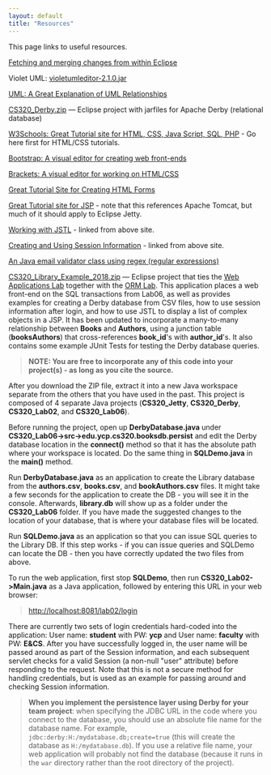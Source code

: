 ```yaml
---
layout: default
title: "Resources"
---
```


This page links to useful resources.

[Fetching and merging changes from within Eclipse](fetchMerge.html)

Violet UML: [violetumleditor-2.1.0.jar](violetumleditor-2.1.0.jar)

[UML: A Great Explanation of UML Relationships](http://usna86-techbits.blogspot.de/2012/11/uml-class-diagram-relationships.html)

[CS320\_Derby.zip](CS320_Derby.zip) &mdash; Eclipse project with jarfiles for Apache Derby (relational database)

[W3Schools: Great Tutorial site for HTML, CSS, Java Script, SQL, PHP](http://www.w3schools.com) - Go here first for HTML/CSS tutorials.

[Bootstrap: A visual editor for creating web front-ends](http://www.w3schools.com/bootstrap/default.asp)

[Brackets: A visual editor for working on HTML/CSS](http://brackets.io/)

[Great Tutorial Site for Creating HTML Forms](http://www.htmliseasy.com/form_tutor/lesson01.html)

[Great Tutorial site for JSP](http://www.tutorialspoint.com/jsp/index.htm) - note that this references Apache Tomcat, but much of it should apply to Eclipse Jetty.

[Working with JSTL](http://www.tutorialspoint.com/jsp/jsp_standard_tag_library.htm) - linked from above site.

[Creating and Using Session Information](http://www.tutorialspoint.com/jsp/jsp_session_tracking.htm) - linked from above site.

[An Java email validator class using regex (regular expressions)](https://www.mkyong.com/regular-expressions/how-to-validate-email-address-with-regular-expression/
)

[CS320\_Library\_Example\_2018.zip](CS320_Library_Example_2018.zip) &mdash; Eclipse project that ties the [Web Applications Lab](../labs/lab02.html) together with the [ORM Lab](../labs/lab06.html).  This application places a web front-end on the SQL transactions from Lab06, as well as provides examples for creating a Derby database from CSV files, how to use session information after login, and how to use JSTL to display a list of complex objects in a JSP.  It has been updated to incorporate a many-to-many relationship between **Books** and **Authors**, using a junction table (**booksAuthors**) that cross-references **book_id**'s with **author_id**'s.  It also contains some example JUnit Tests for testing the Derby database queries.

> <div class="callout"><b>NOTE: You are free to incorporate any of this code into your project(s) - as long as you cite the source.</b></div>

After you download the ZIP file, extract it into a new Java workspace separate from the others that you have used in the past.  This project is composed of 4 separate Java projects (**CS320_Jetty**, **CS320_Derby**, **CS320_Lab02**, and **CS320_Lab06**).

Before running the project, open up **DerbyDatabase.java** under **CS320_Lab06->src->edu.ycp.cs320.booksdb.persist** and edit the Derby database location in the **connect()** method so that it has the absolute path where your workspace is located.  Do the same thing in **SQLDemo.java** in the **main()** method.

Run **DerbyDatabase.java** as an application to create the Library database from the **authors.csv**, **books.csv**, and **bookAuthors.csv** files. It might take a few seconds for the application to create the DB - you will see it in the console.  Afterwards, **library.db** will show up as a folder under the **CS320_Lab06** folder.  If you have made the suggested changes to the location of your database, that is where your database files will be located.

Run **SQLDemo.java** as an application so that you can issue SQL queries to the Library DB.  If this step works - if you can issue queries and SQLDemo can locate the DB - then you have correctly updated the two files from above.

To run the web application, first stop **SQLDemo**, then run **CS320_Lab02->Main.java** as a Java application, followed by entering this URL in your web browser:

> [http://localhost:8081/lab02/login](http://localhost:8081/lab02/login)

There are currently two sets of login credentials hard-coded into the application: User name: **student** with PW: **ycp** and User name: **faculty** with PW: **E&CS**.  After you have successfully logged in, the user name will be passed around as part of the Session information, and each subsequent servlet checks for a valid Session (a non-null "user" attribute) before responding to the request.  Note that this is not a secure method for handling credentials, but is used as an example for passing around and checking Session information.

> <div class="callout"><b>When you implement the persistence layer using Derby for your team project</b>: when specifying the JDBC URL in the code where you connect to the database, you should use an absolute file name for the database name. For example, <code>jdbc:derby:H:/mydatabase.db;create=true</code> (this will create the database as <code>H:/mydatabase.db</code>).  If you use a relative file name, your web application will probably not find the database (because it runs in the <code>war</code> directory rather than the root directory of the project).</div>